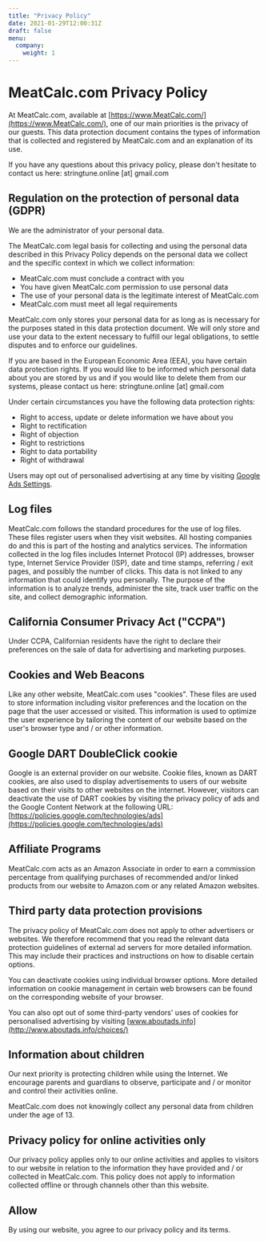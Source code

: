 ```yaml
---
title: "Privacy Policy"
date: 2021-01-29T12:00:31Z
draft: false
menu:
  company:
    weight: 1
---
```


# MeatCalc.com Privacy Policy

At MeatCalc.com, available at [https://www.MeatCalc.com/](https://www.MeatCalc.com/), one of our main priorities is the privacy of our guests. This data protection document contains the types of information that is collected and registered by MeatCalc.com and an explanation of its use.

If you have any questions about this privacy policy, please don't hesitate to contact us here: stringtune.online [at] gmail.com

## Regulation on the protection of personal data (GDPR)

We are the administrator of your personal data.

The MeatCalc.com legal basis for collecting and using the personal data described in this Privacy Policy depends on the personal data we collect and the specific context in which we collect information:

- MeatCalc.com must conclude a contract with you
- You have given MeatCalc.com permission to use personal data
- The use of your personal data is the legitimate interest of MeatCalc.com
- MeatCalc.com must meet all legal requirements

MeatCalc.com only stores your personal data for as long as is necessary for the purposes stated in this data protection document. We will only store and use your data to the extent necessary to fulfill our legal obligations, to settle disputes and to enforce our guidelines.

If you are based in the European Economic Area (EEA), you have certain data protection rights. If you would like to be informed which personal data about you are stored by us and if you would like to delete them from our systems, please contact us here: stringtune.online [at] gmail.com

Under certain circumstances you have the following data protection rights:

- Right to access, update or delete information we have about you
- Right to rectification
- Right of objection
- Right to restrictions
- Right to data portability
- Right of withdrawal

Users may opt out of personalised advertising at any time by visiting [Google Ads Settings](https://www.google.com/settings/ads).

## Log files

MeatCalc.com follows the standard procedures for the use of log files. These files register users when they visit websites. All hosting companies do and this is part of the hosting and analytics services. The information collected in the log files includes Internet Protocol (IP) addresses, browser type, Internet Service Provider (ISP), date and time stamps, referring / exit pages, and possibly the number of clicks. This data is not linked to any information that could identify you personally. The purpose of the information is to analyze trends, administer the site, track user traffic on the site, and collect demographic information.

## California Consumer Privacy Act ("CCPA")

Under CCPA, Californian residents have the right to declare their preferences on the sale of data for advertising and marketing purposes. 

## Cookies and Web Beacons

Like any other website, MeatCalc.com uses "cookies". These files are used to store information including visitor preferences and the location on the page that the user accessed or visited. This information is used to optimize the user experience by tailoring the content of our website based on the user's browser type and / or other information.

## Google DART DoubleClick cookie

Google is an external provider on our website. Cookie files, known as DART cookies, are also used to display advertisements to users of our website based on their visits to other websites on the internet. However, visitors can deactivate the use of DART cookies by visiting the privacy policy of ads and the Google Content Network at the following URL: [https://policies.google.com/technologies/ads](https://policies.google.com/technologies/ads)

## Affiliate Programs

MeatCalc.com acts as an Amazon Associate in order to earn a commission percentage from qualifying purchases of recommended and/or linked products from our website to Amazon.com or any related Amazon websites.

## Third party data protection provisions

The privacy policy of MeatCalc.com does not apply to other advertisers or websites. We therefore recommend that you read the relevant data protection guidelines of external ad servers for more detailed information. This may include their practices and instructions on how to disable certain options.

You can deactivate cookies using individual browser options. More detailed information on cookie management in certain web browsers can be found on the corresponding website of your browser.

You can also opt out of some third-party vendors' uses of cookies for personalised advertising by visiting [www.aboutads.info](http://www.aboutads.info/choices/)

## Information about children

Our next priority is protecting children while using the Internet. We encourage parents and guardians to observe, participate and / or monitor and control their activities online.

MeatCalc.com does not knowingly collect any personal data from children under the age of 13.

## Privacy policy for online activities only

Our privacy policy applies only to our online activities and applies to visitors to our website in relation to the information they have provided and / or collected in MeatCalc.com. This policy does not apply to information collected offline or through channels other than this website.

## Allow

By using our website, you agree to our privacy policy and its terms.
